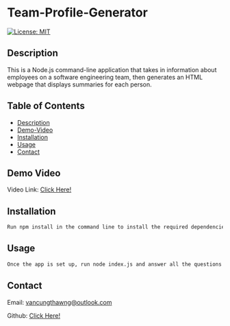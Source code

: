 # Team-Profile-Generator

[![License: MIT](https://img.shields.io/badge/License-MIT-yellow.svg)](https://opensource.org/licenses/MIT)

## Description

This is a Node.js command-line application that takes in information about employees on a software engineering team, then generates an HTML webpage that displays summaries for each person.

## Table of Contents

- [Description](#description)
- [Demo-Video](#demo-video)
- [Installation](#installation)
- [Usage](#usage)
- [Contact](#contact)

## Demo Video

Video Link: [Click Here!](https://drive.google.com/file/d/1391ACkZYGybNGlnGDwR7xvAaFuTrYQMd/view?usp=sharing)

## Installation

```md
Run npm install in the command line to install the required dependencies.
```

## Usage

```md
Once the app is set up, run node index.js and answer all the questions to generate README file. For Testing run npm run test in the command line.
```

## Contact

Email: vancungthawng@outlook.com

Github: [Click Here!](https://github.com/vanjungthawng)
